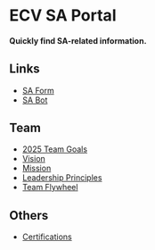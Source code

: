 # ECV SA Portal
#### Quickly find SA-related information.

## Links
- <a href="https://forms.office.com/r/vL1TTmyCmk">SA Form</a>
- <a href="cnn.com">SA Bot</a>

## Team
- <a href="/2025goals">2025 Team Goals</a> 
- <a href="/vision">Vision</a>
- <a href="/mission">Mission</a>
- <a href="/principles">Leadership Principles</a>
- <a href="/flywheel">Team Flywheel</a>

## Others
- <a href="/certifications">Certifications</a>

